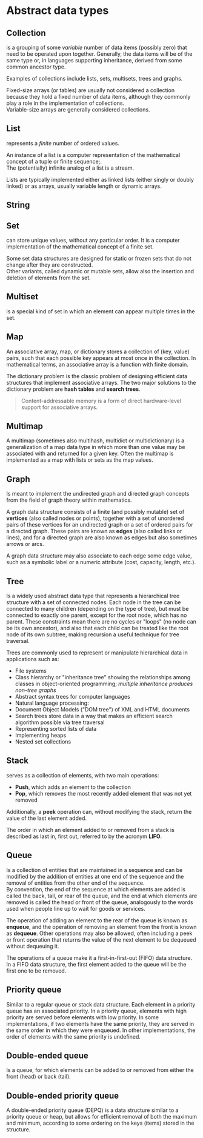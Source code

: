 # Abstract data types

## Collection

is a grouping of some *variable* number of data items (possibly zero) that need to be operated upon together. Generally, the data items will be of the same type or, in languages supporting inheritance, derived from some common ancestor type.

Examples of collections include lists, sets, multisets, trees and graphs.

Fixed-size arrays (or tables) are usually not considered a collection because they hold a fixed number of data items, although they commonly play a role in the implementation of collections.  
Variable-size arrays are generally considered collections.

## List

represents a *finite* number of ordered values.

An instance of a list is a computer representation of the mathematical concept of a tuple or finite sequence;.  
The (potentially) infinite analog of a list is a stream.

Lists are typically implemented either as linked lists (either singly or doubly linked) or as arrays, usually variable length or dynamic arrays.

## String

## Set

can store unique values, without any particular order. It is a computer implementation of the mathematical concept of a finite set.

Some set data structures are designed for static or frozen sets that do not change after they are constructed.  
Other variants, called dynamic or mutable sets, allow also the insertion and deletion of elements from the set.

## Multiset

is a special kind of set in which an element can appear multiple times in the set.

## Map

An associative array, map, or dictionary stores a collection of (key, value) pairs, such that each possible key appears at most once in the collection. In mathematical terms, an associative array is a function with finite domain.

The dictionary problem is the classic problem of designing efficient data structures that implement associative arrays. The two major solutions to the dictionary problem are **hash tables** and **search trees**.

> Content-addressable memory is a form of direct hardware-level support for associative arrays.

## Multimap

A multimap (sometimes also multihash, multidict or multidictionary) is a generalization of a map data type in which more than one value may be associated with and returned for a given key. Often the multimap is implemented as a map with lists or sets as the map values.

## Graph

Is meant to implement the undirected graph and directed graph concepts from the field of graph theory within mathematics.

A graph data structure consists of a finite (and possibly mutable) set of **vertices** (also called nodes or points), together with a set of unordered pairs of these vertices for an undirected graph or a set of ordered pairs for a directed graph. These pairs are known as **edges** (also called links or lines), and for a directed graph are also known as edges but also sometimes arrows or arcs.

A graph data structure may also associate to each edge some edge value, such as a symbolic label or a numeric attribute (cost, capacity, length, etc.).

## Tree

Is a widely used abstract data type that represents a hierarchical tree structure with a set of connected nodes. Each node in the tree can be connected to many children (depending on the type of tree), but must be connected to exactly one parent, except for the root node, which has no parent. These constraints mean there are no cycles or "loops" (no node can be its own ancestor), and also that each child can be treated like the root node of its own subtree, making recursion a useful technique for tree traversal.

Trees are commonly used to represent or manipulate hierarchical data in applications such as:

- File systems
- Class hierarchy or "inheritance tree" showing the relationships among classes in object-oriented programming; *multiple inheritance produces non-tree graphs*
- Abstract syntax trees for computer languages
- Natural language processing:
- Document Object Models ("DOM tree") of XML and HTML documents
- Search trees store data in a way that makes an efficient search algorithm possible via tree traversal
- Representing sorted lists of data
- Implementing heaps
- Nested set collections

## Stack

serves as a collection of elements, with two main operations:

- **Push**, which adds an element to the collection
- **Pop**, which removes the most recently added element that was not yet removed

Additionally, a **peek** operation can, without modifying the stack, return the value of the last element added.

The order in which an element added to or removed from a stack is described as last in, first out, referred to by the acronym **LIFO**.

## Queue

Is a collection of entities that are maintained in a sequence and can be modified by the addition of entities at one end of the sequence and the removal of entities from the other end of the sequence.  
By convention, the end of the sequence at which elements are added is called the back, tail, or rear of the queue, and the end at which elements are removed is called the head or front of the queue, analogously to the words used when people line up to wait for goods or services.

The operation of adding an element to the rear of the queue is known as **enqueue**, and the operation of removing an element from the front is known as **dequeue**. Other operations may also be allowed, often including a peek or front operation that returns the value of the next element to be dequeued without dequeuing it.

The operations of a queue make it a first-in-first-out (FIFO) data structure. In a FIFO data structure, the first element added to the queue will be the first one to be removed.

## Priority queue

Similar to a regular queue or stack data structure. Each element in a priority queue has an associated priority. In a priority queue, elements with high priority are served before elements with low priority. In some implementations, if two elements have the same priority, they are served in the same order in which they were enqueued. In other implementations, the order of elements with the same priority is undefined.

## Double-ended queue

Is a queue, for which elements can be added to or removed from either the front (head) or back (tail).

## Double-ended priority queue

A double-ended priority queue (DEPQ) is a data structure similar to a priority queue or heap, but allows for efficient removal of both the maximum and minimum, according to some ordering on the keys (items) stored in the structure.
